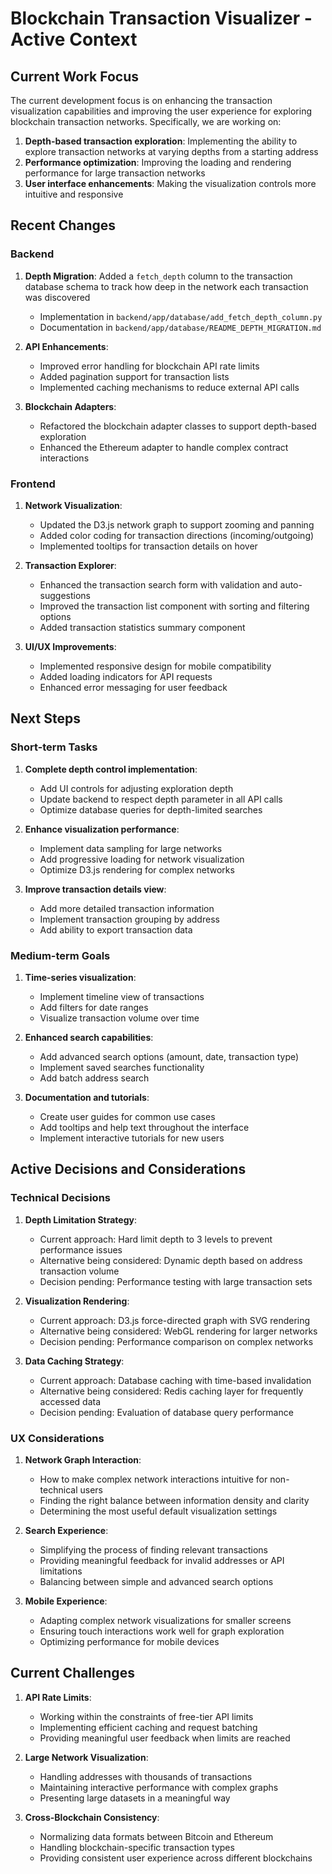 # Blockchain Transaction Visualizer - Active Context

## Current Work Focus

The current development focus is on enhancing the transaction visualization capabilities and improving the user experience for exploring blockchain transaction networks. Specifically, we are working on:

1. **Depth-based transaction exploration**: Implementing the ability to explore transaction networks at varying depths from a starting address
2. **Performance optimization**: Improving the loading and rendering performance for large transaction networks
3. **User interface enhancements**: Making the visualization controls more intuitive and responsive

## Recent Changes

### Backend

1. **Depth Migration**: Added a `fetch_depth` column to the transaction database schema to track how deep in the network each transaction was discovered
   - Implementation in `backend/app/database/add_fetch_depth_column.py`
   - Documentation in `backend/app/database/README_DEPTH_MIGRATION.md`

2. **API Enhancements**: 
   - Improved error handling for blockchain API rate limits
   - Added pagination support for transaction lists
   - Implemented caching mechanisms to reduce external API calls

3. **Blockchain Adapters**:
   - Refactored the blockchain adapter classes to support depth-based exploration
   - Enhanced the Ethereum adapter to handle complex contract interactions

### Frontend

1. **Network Visualization**:
   - Updated the D3.js network graph to support zooming and panning
   - Added color coding for transaction directions (incoming/outgoing)
   - Implemented tooltips for transaction details on hover

2. **Transaction Explorer**:
   - Enhanced the transaction search form with validation and auto-suggestions
   - Improved the transaction list component with sorting and filtering options
   - Added transaction statistics summary component

3. **UI/UX Improvements**:
   - Implemented responsive design for mobile compatibility
   - Added loading indicators for API requests
   - Enhanced error messaging for user feedback

## Next Steps

### Short-term Tasks

1. **Complete depth control implementation**:
   - Add UI controls for adjusting exploration depth
   - Update backend to respect depth parameter in all API calls
   - Optimize database queries for depth-limited searches

2. **Enhance visualization performance**:
   - Implement data sampling for large networks
   - Add progressive loading for network visualization
   - Optimize D3.js rendering for complex networks

3. **Improve transaction details view**:
   - Add more detailed transaction information
   - Implement transaction grouping by address
   - Add ability to export transaction data

### Medium-term Goals

1. **Time-series visualization**:
   - Implement timeline view of transactions
   - Add filters for date ranges
   - Visualize transaction volume over time

2. **Enhanced search capabilities**:
   - Add advanced search options (amount, date, transaction type)
   - Implement saved searches functionality
   - Add batch address search

3. **Documentation and tutorials**:
   - Create user guides for common use cases
   - Add tooltips and help text throughout the interface
   - Implement interactive tutorials for new users

## Active Decisions and Considerations

### Technical Decisions

1. **Depth Limitation Strategy**:
   - Current approach: Hard limit depth to 3 levels to prevent performance issues
   - Alternative being considered: Dynamic depth based on address transaction volume
   - Decision pending: Performance testing with large transaction sets

2. **Visualization Rendering**:
   - Current approach: D3.js force-directed graph with SVG rendering
   - Alternative being considered: WebGL rendering for larger networks
   - Decision pending: Performance comparison on complex networks

3. **Data Caching Strategy**:
   - Current approach: Database caching with time-based invalidation
   - Alternative being considered: Redis caching layer for frequently accessed data
   - Decision pending: Evaluation of database query performance

### UX Considerations

1. **Network Graph Interaction**:
   - How to make complex network interactions intuitive for non-technical users
   - Finding the right balance between information density and clarity
   - Determining the most useful default visualization settings

2. **Search Experience**:
   - Simplifying the process of finding relevant transactions
   - Providing meaningful feedback for invalid addresses or API limitations
   - Balancing between simple and advanced search options

3. **Mobile Experience**:
   - Adapting complex network visualizations for smaller screens
   - Ensuring touch interactions work well for graph exploration
   - Optimizing performance for mobile devices

## Current Challenges

1. **API Rate Limits**:
   - Working within the constraints of free-tier API limits
   - Implementing efficient caching and request batching
   - Providing meaningful user feedback when limits are reached

2. **Large Network Visualization**:
   - Handling addresses with thousands of transactions
   - Maintaining interactive performance with complex graphs
   - Presenting large datasets in a meaningful way

3. **Cross-Blockchain Consistency**:
   - Normalizing data formats between Bitcoin and Ethereum
   - Handling blockchain-specific transaction types
   - Providing consistent user experience across different blockchains
